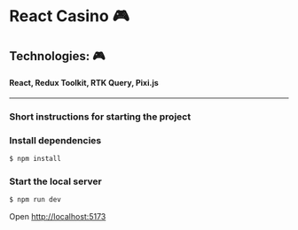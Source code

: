# React Casino 🎮

## Technologies: 🎮

#### React, Redux Toolkit, RTK Query, Pixi.js

---

### Short instructions for starting the project

### Install dependencies

```bash
$ npm install
```

### Start the local server

```bash
$ npm run dev
```

Open [http://localhost:5173](http://localhost:5173)
